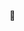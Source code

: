 🌱

<!---
i0101001010i/i0101001010i is a ✨ special ✨ repository because its `README.md` (this file) appears on your GitHub profile.
You can click the Preview link to take a look at your changes.
- 👋 Hi, I’m @i0101001010i
- 👀 I’m interested in travelling to everywhere, especially Nha Trang
- 🌱 I’m currently learning to be a Backend Developer, hihi
- 💞️
- 📫 Contact via email: trinhnghia270903@gmail.com
--->
